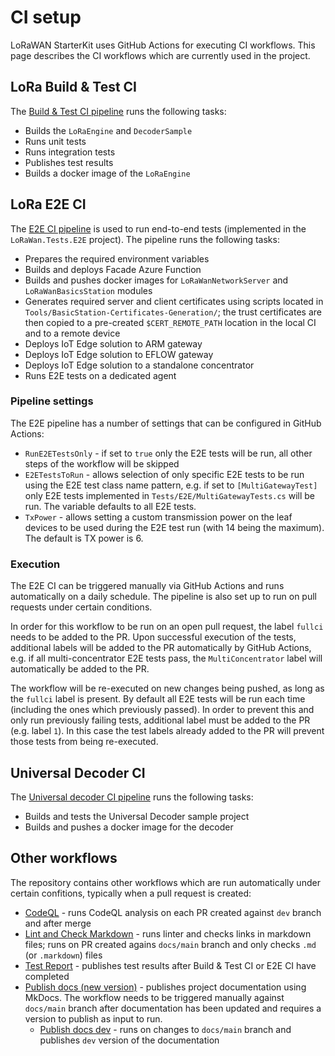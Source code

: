 # CI setup

LoRaWAN StarterKit uses GitHub Actions for executing CI workflows. This page
describes the CI workflows which are currently used in the project.

## LoRa Build & Test CI

The [Build & Test CI pipeline][build-and-test-ci] runs the following tasks:

- Builds the `LoRaEngine` and `DecoderSample`
- Runs unit tests
- Runs integration tests
- Publishes test results
- Builds a docker image of the `LoRaEngine`

## LoRa E2E CI

The [E2E CI pipeline][e2e-ci] is used to run end-to-end tests (implemented in
the `LoRaWan.Tests.E2E` project). The pipeline runs the following tasks:

- Prepares the required environment variables
- Builds and deploys Facade Azure Function
- Builds and pushes docker images for `LoRaWanNetworkServer` and
  `LoRaWanBasicsStation` modules
- Generates required server and client certificates using scripts located in
  `Tools/BasicStation-Certificates-Generation/`; the trust certificates are then
  copied to a pre-created `$CERT_REMOTE_PATH` location in the local CI and to a
  remote device
- Deploys IoT Edge solution to ARM gateway
- Deploys IoT Edge solution to EFLOW gateway
- Deploys IoT Edge solution to a standalone concentrator
- Runs E2E tests on a dedicated agent

### Pipeline settings

The E2E pipeline has a number of settings that can be configured in GitHub
Actions:

- `RunE2ETestsOnly` - if set to `true` only the E2E tests will be run, all other
  steps of the workflow will be skipped
- `E2ETestsToRun` - allows selection of only specific E2E tests to be run using
  the E2E test class name pattern, e.g. if set to `[MultiGatewayTest]` only E2E
  tests implemented in `Tests/E2E/MultiGatewayTests.cs` will be run. The
  variable defaults to all E2E tests.
- `TxPower` - allows setting a custom transmission power on the leaf devices to
  be used during the E2E test run (with 14 being the maximum). The default is TX
  power is 6.

### Execution

The E2E CI can be triggered manually via GitHub Actions and runs automatically
on a daily schedule. The pipeline is also set up to run on pull requests under
certain conditions.

In order for this workflow to be run on an open pull request, the label `fullci`
needs to be added to the PR. Upon successful execution of the tests, additional
labels will be added to the PR automatically by GitHub Actions, e.g. if all
multi-concentrator E2E tests pass, the `MultiConcentrator` label will
automatically be added to the PR.

The workflow will be re-executed on new changes being pushed, as long as the
`fullci` label is present. By default all E2E tests will be run each time
(including the ones which previously passed). In order to prevent this and only
run previously failing tests, additional label must be added to the PR (e.g.
label `1`). In this case the test labels already added to the PR will prevent
those tests from being re-executed.

## Universal Decoder CI

The [Universal decoder CI pipeline][decoder-ci] runs the following tasks:

- Builds and tests the Universal Decoder sample project
- Builds and pushes a docker image for the decoder

## Other workflows

The repository contains other workflows which are run automatically under
certain confitions, typically when a pull request is created:

- [CodeQL][codeql] - runs CodeQL analysis on each PR created against `dev`
  branch and after merge
- [Lint and Check Markdown][lint-markdown] - runs linter and checks links in
  markdown files; runs on PR created agains `docs/main` branch and only checks
  `.md` (or `.markdown`) files
- [Test Report][test-report] - publishes test results after Build & Test CI or
  E2E CI have completed
- [Publish docs (new version)][publish-docs-new-version] - publishes project
  documentation using MkDocs. The workflow needs to be triggered manually
  against `docs/main` branch after documentation has been updated and requires a
  version to publish as input to run.
  - [Publish docs dev][publish-docs-dev] - runs on changes to `docs/main` branch
    and publishes `dev` version of the documentation

[build-and-test-ci]:
https://github.com/Azure/iotedge-lorawan-starterkit/blob/dev/.github/workflows/ci.yaml
[e2e-ci]:
https://github.com/Azure/iotedge-lorawan-starterkit/blob/dev/.github/workflows/e2e-ci.yaml
[decoder-ci]:
https://github.com/Azure/iotedge-lorawan-starterkit/blob/dev/.github/workflows/universal_decoder_ci.yaml
[codeql]:
https://github.com/Azure/iotedge-lorawan-starterkit/blob/dev/.github/workflows/codeql-analysis.yml
[lint-markdown]:
https://github.com/Azure/iotedge-lorawan-starterkit/blob/442391dbdfe110e09e8448db7e9098de28403f34/.github/workflows/md-linter.yaml
[test-report]:
https://github.com/Azure/iotedge-lorawan-starterkit/blob/dev/.github/workflows/test_report.yaml
[publish-docs-new-version]:
https://github.com/Azure/iotedge-lorawan-starterkit/blob/docs/main/.github/workflows/publish-docs-new-version.yml
[publish-docs-dev]:
https://github.com/Azure/iotedge-lorawan-starterkit/blob/docs/main/.github/workflows/publish-docs-dev.yml
